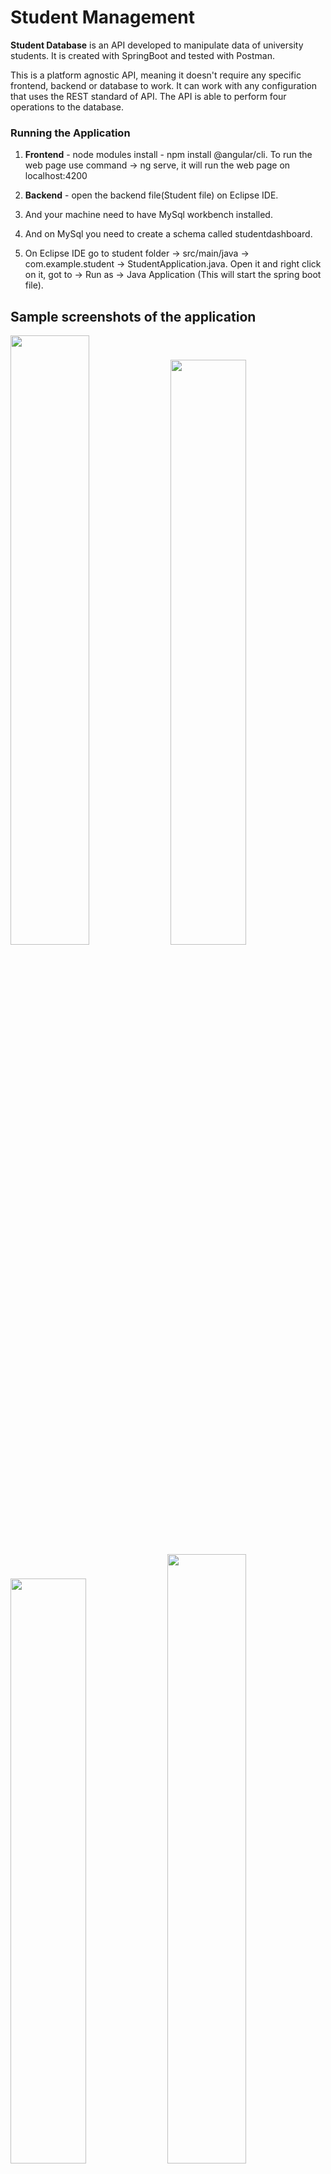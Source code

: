 # Student Management

**Student Database** is an API developed to manipulate data of university students. It is created with SpringBoot and tested with Postman.

This is a platform agnostic API, meaning it doesn't require any specific frontend, backend or database to work. It can work with any configuration that uses the REST standard of API. The API is able to perform four operations to the database.

### Running the Application

1. **Frontend** - node modules install - npm install @angular/cli. To run the web page use command -> ng serve, it will run the web page on localhost:4200

2. **Backend** - open the backend file(Student file) on Eclipse IDE.

3. And your machine need to have MySql workbench installed.

4. And on MySql you need to create a schema called studentdashboard.

5. On Eclipse IDE go to student folder -> src/main/java -> com.example.student -> StudentApplication.java. Open it and right click on it, got to -> Run as -> Java Application
(This will start the spring boot file).

## Sample screenshots of the application

<img width='50%' src="images/View.jpeg" /> <img width='49%' src="images/Registration-page.jpeg" />
<img width='49%' src="images/database.jpeg" /> <img width='50%' src="images/update-student-page-when-click-on-edit.jpeg" />

## Postman Documentation
## Workspace Link - <a href='https://www.postman.com/universal-equinox-64003/workspace/team-34/overview'>Click here</a>

## API Requests

| **Request Name** | **Requests Description**          | **Type** | **Endpoint**       |
| ---------------- | --------------------------------- | -------- | ------------------ |
| Get Student      | Get information of all students   | GET      | `/getStudent`      |
| Put Student      | Update information of one student | PUT      | `/updateStudent`   |
| Post Student     | Add information of new student    | POST     | `/registerStudent` |
| Delete Student   | Delete information of one student | DELETE   | `deleteStudent`    |

### Before You Start

The further part is detailed documentation about every request that is supported by the API. Terms used in the documentation might defer from what you use in your language / tool. So here's a brief description of terminologies used in the document.

| Terminology | Description                                                                                                                                                               |
| ----------- | ------------------------------------------------------------------------------------------------------------------------------------------------------------------------- |
| Request     | When a server is called from the frontend with some endpoint and optional parameters.                                                                                     |
| Endpoint    | The point of interaction between API and other systems.                                                                                                                   |
| Payload     | Information sent along with the request. It could be anything that is useful for API as well as the backend server to process the request.                                |
| Response    | When the request is processed, information sent back to the frontend educating it about the result of the request. It consists of HTTP status code and error and/or data. |

### Meet the Creators

The API is developed as a project for API Fest organized by Postman in the span of 26th Jan 2022 and 29th Jan 2022.  
Here are the developers:

1. [Saptak Chakraborty](saptak.bugatti20@gmail.com) - [saptak.bugatti20@gmail.com]  - [ TEAM LEAD ]
2. [Shaon Dhar](shaonnw@gmail.com) - [shaonnw@gmail.com] - API Developer [ MEMBER ]
3. [Kaushal Joshi](7joshikaushal@gmail.com) - [7joshikaushal@gmail.com] - API Documentation Creator [ MEMBER ]
4. [Kaushik Lakhani](kaushik.lakhani123@gmail.com) - [kaushik.lakhani123@gmail.com] - API Documentation Creator [ MEMBER ]

### Mock Application

To demonstrate workings of this API, we created a full stack application. It is built with Angular JS in the front end, Java Springboot in the backend and MySQL as a database. It follows REST standard of APIs.  
You can see the GitHub repo of the project [here](https://github.com/Postman-API-Fest-2022/team-34-student-management).

## GET Student

```bsah
localhost:9090/getStudents
```

This request is used to get information of all the students available in the database. The response is usually an array of objects, where each object is information about an individual student.

| **Request Type** | **Endpoint**  | **Payload** | **Response**          |
| ---------------- | ------------- | ----------- | --------------------- |
| GET              | `/getStudent` | NIL         | JSON Array of objects |

#### Body

**Raw JSON**

```json
{
  "name": "Shaon Dhar",
  "fathersName": "XYZ",
  "phone": "8556975124",
  "percentage": 98,
  "grade": "A",
  "course": "MCA",
  "address": "Kolkata",
  "email": "shaonnw@gmail.com"
}
```

## POST Student

```bash
localhost:9090/registerStudent
```

This request stores information of new students in the database.

| **Request Type** | **Endpoint**       | **Payload**                   | **Response**                           |
| ---------------- | ------------------ | ----------------------------- | -------------------------------------- |
| POST             | `/registerStudent` | Information about new student | JSON Object of newly added information |

#### Payload:

This endpoint is used for adding a new entry to the database. Hence we need to provide all the information which is required to store new values in the database.

Here's the list data with its data type that you need to provide in the payload.

| **Key**    | **Data type** | **Example**               |
| ---------- | ------------- | ------------------------- |
| name       | String        | "Kaushal Joshi"           |
| fatherName | String        | "Sharad Joshi"            |
| fatherName | String        | "Sharad Joshi"            |
| phone      | String        | "8082498523"              |
| percentage | Number        | 76                        |
| grade      | String        | "A"                       |
| course     | String        | "Engineering"             |
| address    | String        | "Mumbai"                  |
| email      | String        | "7joshikaushal@gmail.com" |

#### Things to Know

ID is supposed to be created by the database itself and it is expected to be a Number data type value.  
When the request is successful, ID will be returned along with other newly added information.

#### Body

**Raw JSON**

```json
{
  "name": "Shaon Dhar",
  "fathersName": "XYZ",
  "phone": "8556975124",
  "percentage": 98,
  "grade": "A",
  "course": "MCA",
  "address": "Kolkata",
  "email": "shaonnw@gmail.com"
}
```

## PUT Student

```bash
localhost:9090/updateStudent
```

This request modifies existing information in the database. It takes student ID as a payload and forwards it to the database. After a successful updation, API sends

| **Request Type** | **Endpoint**     | **Payload**                                       | **Response**                       |
| ---------------- | ---------------- | ------------------------------------------------- | ---------------------------------- |
| POST             | `/updateStudent` | ID (Number) <br>Informationto be updated (Object) | JSON object of updated information |

#### Payload

The autogenerated ID of student along with the information that needs to be updated is expected as a payload. ID must be of a numeric data type whereas new information must be an object.

#### Body

**Raw JSON**

```json
{
  "rollNumber": 5,
  "name": "Shaon Dhar",
  "fathersName": "XYZ",
  "phone": "8556975124",
  "percentage": 100,
  "grade": "A",
  "course": "MCA",
  "address": "Kolkata",
  "email": "shaonnw@gmail.com"
}
```

## DELETE Student

```bash
localhost:9090/deleteStudent?id=5
```

This request deletes information of individual student from the database. It takes student ID as a payload and passes it to the database. When a request is successful i.e. student is deleted, we get an empty array in return.

| **Request Type** | **Endpoint**     | **Payload** | **Response** |
| ---------------- | ---------------- | ----------- | ------------ |
| DELETE           | `/deleteStudent` | ID (Number) | Empty Array  |

#### Payload

The autogenerated ID of student that needs to be deleted from the database is sent along with the request. It is expected to be of a Number data type.

#### Parameters

| Name | Data Type | Example |
| ---- | --------- | ------- |
| id   | Number    | 5       |

#### Body

**Raw JSON**

```json
{
  "name": "Shaon Dhar",
  "fathersName": "XYZ",
  "phone": "8556975124",
  "percentage": 100,
  "grade": "A",
  "course": "MCA",
  "address": "Kolkata",
  "email": "shaonnw@gmail.com"
}
```




